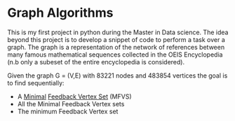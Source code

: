 # Graph Algorithms

This is my first project in python during the Master in Data science. The idea beyond this project is to develop a snippet of code to perform a task over a graph.
The graph is a representation of the network of references between many famous mathematical sequences collected in the OEIS Encyclopedia (n.b only a subeset of the
entire encyclopedia is considered).

Given the graph G = (V,E) with 83221 nodes and 483854 vertices the goal is to find sequentially:
* A <a href="https://mathworld.wolfram.com/MinimalSet.html">Minimal</a> <a href="https://en.wikipedia.org/wiki/Feedback_vertex_set">Feedback Vertex Set</a> (MFVS)
* All the Minimal Feedback Vertex sets
* The minimum Feedback Vertex set
